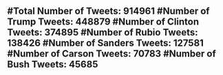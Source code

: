 #Total Number of Tweets: 914961 
#Number of Trump Tweets: 448879
#Number of Clinton Tweets: 374895
#Number of Rubio Tweets: 138426
#Number of Sanders Tweets: 127581
#Number of Carson Tweets: 70783
#Number of Bush Tweets: 45685
---
